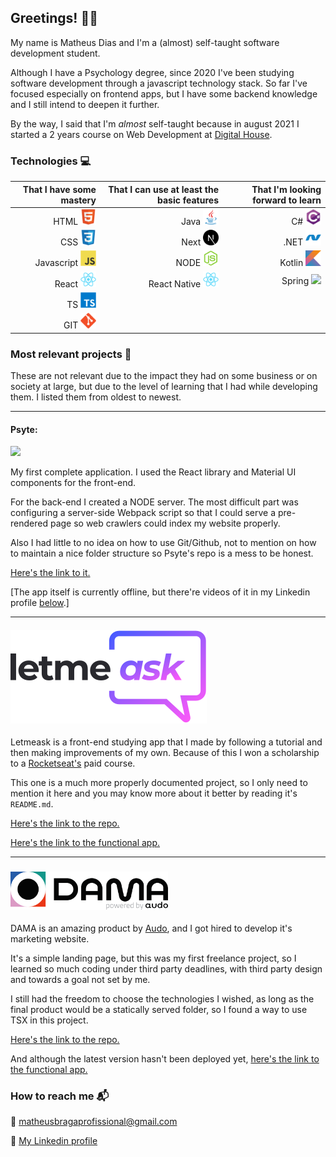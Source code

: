 ## Greetings! :wave::wave:

My name is Matheus Dias and I'm a (almost) self-taught software development student.

Although I have a Psychology degree, since 2020 I've been studying software development through a javascript technology stack. So far I've focused especially on frontend apps, but I have some backend knowledge and I still intend to deepen it further.

By the way, I said that I'm _almost_ self-taught because in august 2021 I started a 2 years course on Web Development at <a href="https://www.digitalhouse.com/br/acoes/certified-tech-developer">Digital House</a>.

### Technologies :computer:

|                                                     That I have some mastery |                                  That I can use at least the basic features |                                                                                        That I'm looking forward to learn |
| ---------------------------------------------------------------------------: | --------------------------------------------------------------------------: | -----------------------------------------------------------------------------------------------------------------------: |
|                 HTML <img src="./assets/html5.svg" alt="html5" height="25"/> |                  Java <img src="./assets/java.svg" alt="java" height="25"/> |                                                            C# <img src="./assets/csharp.svg" alt="drawing" height="25"/> |
|                    CSS <img src="./assets/css3.svg" alt="css3" height="25"/> |              Next <img src="./assets/nextjs.svg" alt="nextjs" height="25"/> |                                                          .NET <img src="./assets/dotnet.svg" alt="dot net" height="25"/> |
| Javascript <img src="./assets/javascript.svg" alt="javascript" height="25"/> |              NODE <img src="./assets/nodejs.svg" alt="nodejs" height="25"/> |                                                         Kotlin <img src="./assets/kotlin.svg" alt="kotlin" height="25"/> |
|              React <img src="./assets/react.svg" alt="reactjs" height="25"/> | React Native <img src="./assets/react.svg" alt="react native" height="25"/> | Spring <img src="https://devkico.itexto.com.br/wp-content/uploads/2014/08/spring-boot-project-logo.png" height="25px" /> |
|         TS <img src="./assets/typescript.svg" alt="typescript" height="25"/> |                                                                             |                                                                                                                          |
|                      GIT <img src="./assets/git.svg" alt="git" height="25"/> |                                                                             |                                                                                                                          |

### Most relevant projects :file_folder:

These are not relevant due to the impact they had on some business or on society at large, but due to the level of learning that I had while developing them. I listed them from oldest to newest.

---

#### Psyte:

<img src="./assets/psyte_demo.gif">

My first complete application. I used the React library and Material UI components for the front-end.

For the back-end I created a NODE server. The most difficult part was configuring a server-side Webpack script so that I could serve a pre-rendered page so web crawlers could index my website properly.

Also I had little to no idea on how to use Git/Github, not to mention on how to maintain a nice folder structure so Psyte's repo is a mess to be honest.

<a href="https://github.com/Matheus-Days/psyte-app">Here's the link to it.</a>

[The app itself is currently offline, but there're videos of it in my Linkedin profile <a href="#how-to-reach-me-mailbox_with_mail">below</a>.]

---

#### <img src="./assets/letmeask.svg">

Letmeask is a front-end studying app that I made by following a tutorial and then making improvements of my own. Because of this I won a scholarship to a <a href="https://rocketseat.com.br/ignite">Rocketseat's</a> paid course.

This one is a much more properly documented project, so I only need to mention it here and you may know more about it better by reading it's `README.md`.

<a href="https://github.com/Matheus-Days/letmeask">Here's the link to the repo.</a>

<a href="https://letmeask-bc5d7.web.app/">Here's the link to the functional app.</a>

---

### <img width="50%" src="./assets/logo-dark.svg">

DAMA is an amazing product by [Audo](https://www.audo.com.br/), and I got hired to develop it's marketing website.

It's a simple landing page, but this was my first freelance project, so I learned so much coding under third party deadlines, with third party design and towards a goal not set by me.

I still had the freedom to choose the technologies I wished, as long as the final product would be a statically served folder, so I found a way to use TSX in this project.

[Here's the link to the repo.](https://github.com/Matheus-Days/dama-website)

And although the latest version hasn't been deployed yet, [here's the link to the functional app.](http://damacad.com.br/)

### How to reach me :mailbox_with_mail:

:e-mail: <a href="mailto:matheusbragaprofissional@gmail.com">matheusbragaprofissional@gmail.com</a>

:briefcase: <a href="https://www.linkedin.com/in/matheus-braga-dias-6129a31b0/">My Linkedin profile</a>
